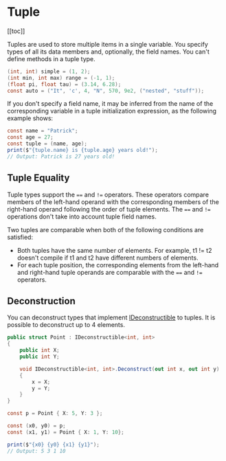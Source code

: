 # Tuple
[[toc]]

Tuples are used to store multiple items in a single variable. You specify types of all its data members and, optionally, the field names. You can't define methods in a tuple type.

```cs
(int, int) simple = (1, 2);
(int min, int max) range = (-1, 1);
(float pi, float tau) = (3.14, 6.28);
const auto = ("It", 'c', 4, "N", 570, 9e2, ("nested", "stuff"));
```

If you don't specify a field name, it may be inferred from the name of the corresponding variable in a tuple initialization expression, as the following example shows:
```cs
const name = "Patrick";
const age = 27;
const tuple = (name, age);
print($"{tuple.name} is {tuple.age} years old!");
// Output: Patrick is 27 years old!
```

## Tuple Equality
Tuple types support the ```==``` and ```!=``` operators. These operators compare members of the left-hand operand with the corresponding members of the right-hand operand following the order of tuple elements. The ```==``` and ```!=``` operations don't take into account tuple field names.

Two tuples are comparable when both of the following conditions are satisfied:
* Both tuples have the same number of elements. For example, t1 != t2 doesn't compile if t1 and t2 have different numbers of elements.
* For each tuple position, the corresponding elements from the left-hand and right-hand tuple operands are comparable with the ```==``` and ```!=``` operators.

## Deconstruction
You can deconstruct types that implement [IDeconstructible](/) to tuples. It is possible to deconstruct up to 4 elements.

```cs
public struct Point : IDeconstructible<int, int>
{
    public int X;
    public int Y;

    void IDeconstructible<int, int>.Deconstruct(out int x, out int y)
    {
        x = X;
        y = Y;
    }
}

const p = Point { X: 5, Y: 3 };

const (x0, y0) = p;
const (x1, y1) = Point { X: 1, Y: 10};

print($"{x0} {y0} {x1} {y1}");
// Output: 5 3 1 10
```